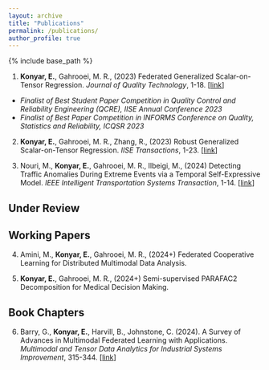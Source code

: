 ```yaml
---
layout: archive
title: "Publications"
permalink: /publications/
author_profile: true
---
```


{% include base_path %}

1. **Konyar, E.**, Gahrooei, M. R., (2023) Federated Generalized Scalar-on-Tensor Regression. *Journal of Quality Technology*, 1-18. [[link](https://www.tandfonline.com/doi/abs/10.1080/00224065.2023.2246600)]
- *Finalist of Best Student Paper Competition in Quality Control and Reliability Engineering (QCRE), IISE Annual Conference 2023*
- *Finalist of Best Paper Competition in INFORMS Conference on Quality, Statistics and Reliability, ICQSR 2023*

2. **Konyar, E.**, Gahrooei, M. R., Zhang, R., (2023) Robust Generalized Scalar-on-Tensor Regression. *IISE Transactions*, 1-23. [[link](https://https://www.tandfonline.com/doi/full/10.1080/24725854.2023.2290110)]

3. Nouri, M., **Konyar, E.**, Gahrooei, M. R., Ilbeigi, M., (2024) Detecting Traffic Anomalies During Extreme Events via a Temporal Self-Expressive Model. *IEEE Intelligent Transportation Systems Transaction*, 1-14. [[link](https://ieeexplore.ieee.org/document/10534099)]

Under Review
------

Working Papers
------

4. Amini, M., **Konyar, E.**, Gahrooei, M. R., (2024+) Federated Cooperative Learning for Distributed Multimodal Data Analysis. 

5. **Konyar, E.**, Gahrooei, M. R., (2024+) Semi-supervised PARAFAC2 Decomposition for Medical Decision Making. 

Book Chapters
------

6. Barry, G., **Konyar, E.**, Harvill, B., Johnstone, C. (2024). A Survey of Advances in Multimodal Federated Learning with Applications. *Multimodal and Tensor Data Analytics for Industrial Systems Improvement*, 315-344. [[link](https://link.springer.com/chapter/10.1007/978-3-031-53092-0_15)]
